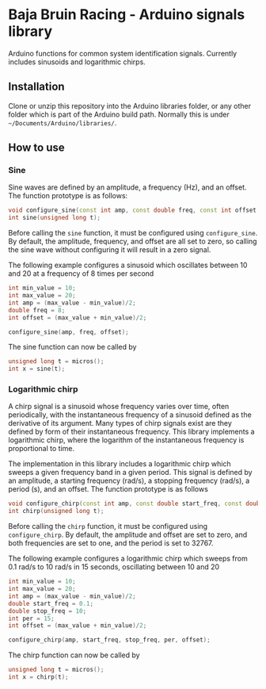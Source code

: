 # Baja Bruin Racing - Arduino signals library

Arduino functions for common system identification signals. Currently includes sinusoids and logarithmic chirps.

## Installation

Clone or unzip this repository into the Arduino libraries folder, or any other folder which is part of the Arduino build path. Normally this is under `~/Documents/Arduino/libraries/`.

## How to use

### Sine

Sine waves are defined by an amplitude, a frequency (Hz), and an offset. The function prototype is as follows:
```c++
void configure_sine(const int amp, const double freq, const int offset = 0);
int sine(unsigned long t);
```
Before calling the `sine` function, it must be configured using `configure_sine`. By default, the amplitude, frequency, and offset are all set to zero, so calling the sine wave without configuring it will result in a zero signal. 

The following example configures a sinusoid which oscillates between 10 and 20 at a frequency of 8 times per second
```c++
int min_value = 10;
int max_value = 20;
int amp = (max_value - min_value)/2;
double freq = 8;
int offset = (max_value + min_value)/2;

configure_sine(amp, freq, offset);
```
The sine function can now be called by
```c++
unsigned long t = micros();
int x = sine(t);
```

### Logarithmic chirp

A chirp signal is a sinusoid whose frequency varies over time, often periodically, with the instantaneous frequency of a sinusoid defined as the derivative of its argument. Many types of chirp signals exist are they defined by form of their instantaneous frequency. This library implements a logarithmic chirp, where the logarithm of the instantaneous frequency is proportional to time. 

The implementation in this library includes a logarithmic chirp which sweeps a given frequency band in a given period. This signal is defined by an amplitude, a starting frequency (rad/s), a stopping frequency (rad/s), a period (s), and an offset. The function prototype is as follows
```c++
void configure_chirp(const int amp, const double start_freq, const double stop_freq, const int per, const int offset = 0);
int chirp(unsigned long t);
```
Before calling the `chirp` function, it must be configured using `configure_chirp`. By default, the amplitude and offset are set to zero, and both frequencies are set to one, and the period is set to 32767. 

The following example configures a logarithmic chirp which sweeps from 0.1 rad/s to 10 rad/s in 15 seconds, oscillating between 10 and 20
```c++
int min_value = 10;
int max_value = 20;
int amp = (max_value - min_value)/2;
double start_freq = 0.1;
double stop_freq = 10;
int per = 15;
int offset = (max_value + min_value)/2;

configure_chirp(amp, start_freq, stop_freq, per, offset);
```
The chirp function can now be called by
```c++
unsigned long t = micros();
int x = chirp(t);
```

